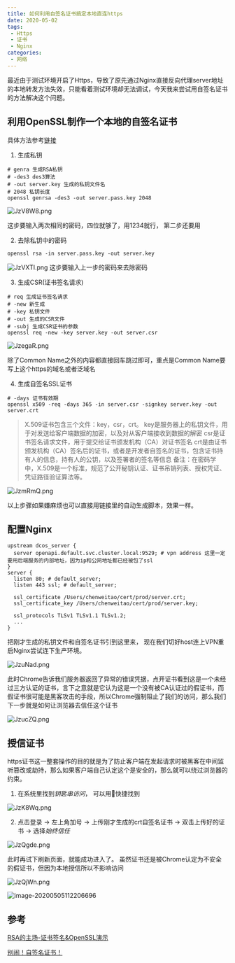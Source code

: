 ```yaml
---
title: 如何利用自签名证书搞定本地直连https
date: 2020-05-02
tags:
 - Https
 - 证书
 - Nginx
categories:
 - 网络
---
```


最近由于测试环境开启了Https，导致了原先通过Nginx直接反向代理server地址的本地转发方法失效，只能看着测试环境却无法调试，今天我来尝试用自签名证书的方法解决这个问题。

<!-- more -->

## 利用OpenSSL制作一个本地的自签名证书

具体方法参考[链接](https://blog.csdn.net/nklinsirui/article/details/89432430)

1. 生成私钥

```shell
# genra	生成RSA私钥
# -des3	des3算法
# -out server.key 生成的私钥文件名
# 2048 私钥长度
openssl genrsa -des3 -out server.pass.key 2048
```

![JzV8W8.png](https://kuimo-markdown-pic.oss-cn-hangzhou.aliyuncs.com/JzV8W8.png)

这步要输入两次相同的密码，四位就够了，用1234就行， 第二步还要用

2. 去除私钥中的密码

```shell
openssl rsa -in server.pass.key -out server.key
```

![JzVXTI.png](https://kuimo-markdown-pic.oss-cn-hangzhou.aliyuncs.com/JzVXTI.png)
这步要输入上一步的密码来去除密码

3. 生成CSR(证书签名请求)

```shell
# req 生成证书签名请求
# -new 新生成
# -key 私钥文件
# -out 生成的CSR文件
# -subj 生成CSR证书的参数
openssl req -new -key server.key -out server.csr
```

![JzegaR.png](https://kuimo-markdown-pic.oss-cn-hangzhou.aliyuncs.com/JzegaR.png)

除了Common Name之外的内容都直接回车跳过即可，重点是Common Name要写上这个https的域名或者泛域名

4. 生成自签名SSL证书

```
# -days 证书有效期
openssl x509 -req -days 365 -in server.csr -signkey server.key -out server.crt
```

> X.509证书包含三个文件：key，csr，crt。
key是服务器上的私钥文件，用于对发送给客户端数据的加密，以及对从客户端接收到数据的解密
csr是证书签名请求文件，用于提交给证书颁发机构（CA）对证书签名
crt是由证书颁发机构（CA）签名后的证书，或者是开发者自签名的证书，包含证书持有人的信息，持有人的公钥，以及签署者的签名等信息
> 备注：在密码学中，X.509是一个标准，规范了公开秘钥认证、证书吊销列表、授权凭证、凭证路径验证算法等。

![JzmRmQ.png](https://kuimo-markdown-pic.oss-cn-hangzhou.aliyuncs.com/JzmRmQ.png)

以上步骤如果嫌麻烦也可以直接用链接里的自动生成脚本，效果一样。

## 配置Nginx

```shell
upstream dcos_server {
  server openapi.default.svc.cluster.local:9529; # vpn address 这里一定要用后端服务的内部地址，因为ip和公网地址都已经被包了ssl
}
server {
  listen 80; # default_server;
  listen 443 ssl; # default_server;

  ssl_certificate /Users/chenweitao/cert/prod/server.crt;
  ssl_certificate_key /Users/chenweitao/cert/prod/server.key;

  ssl_protocols TLSv1 TLSv1.1 TLSv1.2;
  ...
}
```

把刚才生成的私钥文件和自签名证书引到这里来， 现在我们切好host连上VPN重启Nginx尝试连下生产环境。

![JzuNad.png](https://kuimo-markdown-pic.oss-cn-hangzhou.aliyuncs.com/JzuNad.png)

此时Chrome告诉我们服务器返回了异常的错误凭据，点开证书看到这是一个未经过三方认证的证书，言下之意就是它认为这是一个没有被CA认证过的假证书，而假证书很可能是黑客攻击的手段，所以Chrome强制阻止了我们的访问，那么我们下一步就是如何让浏览器去信任这个证书

![JzucZQ.png](https://kuimo-markdown-pic.oss-cn-hangzhou.aliyuncs.com/JzucZQ.png)

## 授信证书
https证书这一整套操作的目的就是为了防止客户端在发起请求时被黑客在中间监听篡改或劫持，那么如果客户端自己认定这个是安全的，那么就可以绕过浏览器的约束。

1. 在系统里找到*钥匙串访问*， 可以用🎩快捷找到

![JzK8Wq.png](https://kuimo-markdown-pic.oss-cn-hangzhou.aliyuncs.com/JzK8Wq.png)

2. 点击登录 -> 左上角加号 -> 上传刚才生成的crt自签名证书 -> 双击上传好的证书 -> 选择*始终信任*

![JzQgde.png](https://kuimo-markdown-pic.oss-cn-hangzhou.aliyuncs.com/JzQgde.png)

此时再试下刷新页面，就能成功进入了。 虽然证书还是被Chrome认定为不安全的假证书，但因为本地授信所以不影响访问

![JzQjWn.png](https://kuimo-markdown-pic.oss-cn-hangzhou.aliyuncs.com/JzQjWn.png)

![image-20200505112206696](https://kuimo-markdown-pic.oss-cn-hangzhou.aliyuncs.com/image-20200505112206696.png)

## 参考

[RSA的主场-证书签名&OpenSSL演示](https://juejin.im/post/5c34a71af265da6130750d60)

[别闹！自签名证书！](https://zhuanlan.zhihu.com/p/41501360)